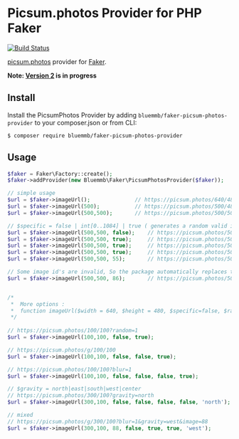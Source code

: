 Picsum.photos Provider for PHP Faker
===========================================

[![Build Status](https://travis-ci.org/bluemmb/Faker-PicsumPhotos.svg?branch=master)](https://travis-ci.org/bluemmb/Faker-PicsumPhotos)

[picsum.photos](http://picsum.photos/) provider for [Faker](https://github.com/fzaninotto/Faker).

**Note: [Version 2](https://github.com/bluemmb/Faker-PicsumPhotos/projects/1) is in progress**

## Install

Install the PicsumPhotos Provider by adding `bluemmb/faker-picsum-photos-provider` to your composer.json or from CLI:

```
$ composer require bluemmb/faker-picsum-photos-provider
```

## Usage

```php
$faker = Faker\Factory::create();
$faker->addProvider(new Bluemmb\Faker\PicsumPhotosProvider($faker));

// simple usage
$url = $faker->imageUrl();              // https://picsum.photos/640/480
$url = $faker->imageUrl(500);           // https://picsum.photos/500/480
$url = $faker->imageUrl(500,500);       // https://picsum.photos/500/500

// $specific = false | int[0..1084] | true ( generates a random valid image id in [0..1084] )
$url = $faker->imageUrl(500,500, false);    // https://picsum.photos/500/500
$url = $faker->imageUrl(500,500, true);     // https://picsum.photos/500/500?image=70
$url = $faker->imageUrl(500,500, true);     // https://picsum.photos/500/500?image=413
$url = $faker->imageUrl(500,500, true);     // https://picsum.photos/500/500?image=270
$url = $faker->imageUrl(500,500, 55);       // https://picsum.photos/500/500?image=55

// Some image id's are invalid, So the package automatically replaces them
$url = $faker->imageUrl(500,500, 86);       // https://picsum.photos/500/500?image=82


/*
 *  More options :
 *  function imageUrl($width = 640, $height = 480, $specific=false, $random=false, $gray=false, $blur=false, $gravity=null)
 */
 
// https://picsum.photos/100/100?random=1
$url = $faker->imageUrl(100,100, false, true);

// https://picsum.photos/g/100/100
$url = $faker->imageUrl(100,100, false, false, true);

// https://picsum.photos/100/100?blur=1
$url = $faker->imageUrl(100,100, false, false, false, true);

// $gravity = north|east|south|west|center
// https://picsum.photos/300/100?gravity=north
$url = $faker->imageUrl(300,100, false, false, false, false, 'north');

// mixed
// https://picsum.photos/g/300/100?blur=1&gravity=west&image=88
$url = $faker->imageUrl(300,100, 88, false, true, true, 'west');
```
 